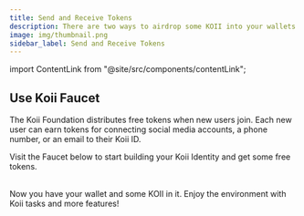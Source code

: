 ```yaml
---
title: Send and Receive Tokens
description: There are two ways to airdrop some KOII into your wallets.
image: img/thumbnail.png
sidebar_label: Send and Receive Tokens
---
```


import ContentLink from "@site/src/components/contentLink";

## Use Koii Faucet

The Koii Foundation distributes free tokens when new users join. Each new user can earn tokens for connecting social media accounts, a phone number, or an email to their Koii ID.

Visit the Faucet below to start building your Koii Identity and get some free tokens.

<ContentLink title="Faucet | Koii" link="https://faucet.koii.live/" imageLink="https://faucet.koii.live/favicon.ico" />

<br />
Now you have your wallet and some KOII in it. Enjoy the environment with Koii tasks and more features!

